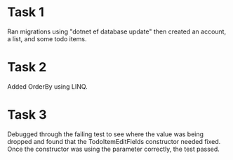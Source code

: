 # Task 1
Ran migrations using "dotnet ef database update" then created an account, a list, and some todo items.

# Task 2
Added OrderBy using LINQ.

# Task 3
Debugged through the failing test to see where the value was being dropped and found that the TodoItemEditFields constructor needed fixed. Once the constructor was using the parameter correctly, the test passed.